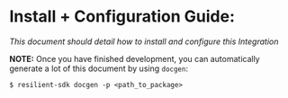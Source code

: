 # **Install + Configuration Guide:**
<!-- Generated with resilient-sdk v49.0.4423 -->

*This document should detail how to install and configure this Integration*

**NOTE:** Once you have finished development, you can automatically generate a lot of this document by using `docgen`:
```
$ resilient-sdk docgen -p <path_to_package>
```